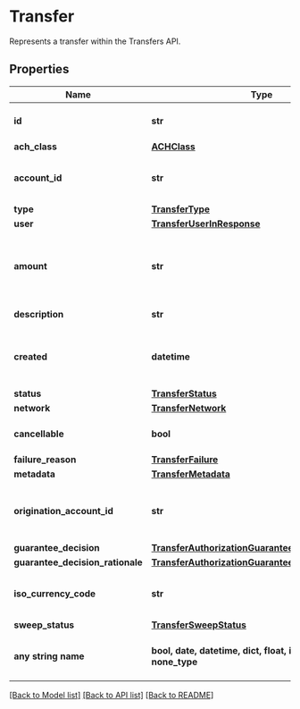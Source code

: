 # Transfer

Represents a transfer within the Transfers API.

## Properties
Name | Type | Description | Notes
------------ | ------------- | ------------- | -------------
**id** | **str** | Plaid’s unique identifier for a transfer. | 
**ach_class** | [**ACHClass**](ACHClass.md) |  | 
**account_id** | **str** | The account ID that should be credited/debited for this transfer. | 
**type** | [**TransferType**](TransferType.md) |  | 
**user** | [**TransferUserInResponse**](TransferUserInResponse.md) |  | 
**amount** | **str** | The amount of the transfer (decimal string with two digits of precision e.g. \&quot;10.00\&quot;). | 
**description** | **str** | The description of the transfer. | 
**created** | **datetime** | The datetime when this transfer was created. This will be of the form &#x60;2006-01-02T15:04:05Z&#x60; | 
**status** | [**TransferStatus**](TransferStatus.md) |  | 
**network** | [**TransferNetwork**](TransferNetwork.md) |  | 
**cancellable** | **bool** | When &#x60;true&#x60;, you can still cancel this transfer. | 
**failure_reason** | [**TransferFailure**](TransferFailure.md) |  | 
**metadata** | [**TransferMetadata**](TransferMetadata.md) |  | 
**origination_account_id** | **str** | Plaid’s unique identifier for the origination account that was used for this transfer. | 
**guarantee_decision** | [**TransferAuthorizationGuaranteeDecision**](TransferAuthorizationGuaranteeDecision.md) |  | 
**guarantee_decision_rationale** | [**TransferAuthorizationGuaranteeDecisionRationale**](TransferAuthorizationGuaranteeDecisionRationale.md) |  | 
**iso_currency_code** | **str** | The currency of the transfer amount, e.g. \&quot;USD\&quot; | 
**sweep_status** | [**TransferSweepStatus**](TransferSweepStatus.md) |  | [optional] 
**any string name** | **bool, date, datetime, dict, float, int, list, str, none_type** | any string name can be used but the value must be the correct type | [optional]

[[Back to Model list]](../README.md#documentation-for-models) [[Back to API list]](../README.md#documentation-for-api-endpoints) [[Back to README]](../README.md)


